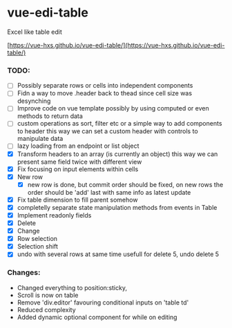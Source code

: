 # vue-edi-table

Excel like table edit

[https://vue-hxs.github.io/vue-edi-table/](https://vue-hxs.github.io/vue-edi-table/)

### TODO:

* [ ] Possibly separate rows or cells into independent components
* [ ] Fidn a way to move .header back to thead since cell size was desynching
* [ ] Improve code on vue template possibly by using computed or even methods
      to return data
* [ ] custom operations as sort, filter etc or a simple way to add components to header
      this way we can set a custom header with controls to manipulate data
* [ ] lazy loading from an endpoint or list object
* [x] Transform headers to an array (is currently an object)
      this way we can present same field twice with different view
* [x] Fix focusing on input elements within cells
* [x] New row
  * [x] new row is done, but commit order should be fixed, on new rows the
        order should be 'add' last with same info as latest update
* [x] Fix table dimension to fill parent somehow
* [x] completelly separate state manipulation methods from events in Table
* [x] Implement readonly fields
* [x] Delete
* [x] Change
* [x] Row selection
* [x] Selection shift
* [x] undo with several rows at same time
      usefull for delete 5, undo delete 5

### Changes:

* Changed everything to position:sticky,
* Scroll is now on table
* Remove 'div.editor' favouring conditional inputs on 'table td'
* Reduced complexity
* Added dynamic optional component for while on editing
